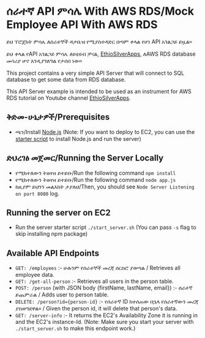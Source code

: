 # ሰራተኛ API ምሳሌ With AWS RDS/Mock Employee API With AWS RDS

ይህ ፕሮጀክት ምሳሌ ለሰራተኞች ዳታቤዝ የሚያስተዳድር በጣም ቀላል የሆነ API አገልጋይ ይዟል።

ይህ ቀላል የAPI አገልጋይ ምሳሌ ለዩቲዩብ ቻናል, [EthioSilverApps](https://www.youtube.com/@ethiosilverapps), ለAWS RDS database መሳሪያ ሆኖ እንዲያገለግል የታሰበ ነው።

This project contains a very simple API Server that will connect to SQL database to get some data from RDS database. 

This API Server example is intended to be used as an instrument for AWS RDS tutorial on Youtube channel [EthioSilverApps](https://www.youtube.com/@ethiosilverapps).

## ቅድመ-ሁኔታዎች/Prerequisites

- ጫን/Install [Node.js](https://nodejs.org/en/download/) (Note: If you want to deploy to EC2, you can use the [starter script](#running-the-server-on-ec2) to install Node.js and run the server)

## ድህረገፅ መጀመር/Running the Server Locally

- የሚከተለውን ትዕዛዝ ይተይቡ/Run the following command `npm install`
- የሚከተለውን ትዕዛዝ ይተይቡ/Run the following command `node app.js`
- ከዚያም ይህንን መልእክት ታያለህ/Then, you should see `Node Server Listening on port 8080` log.

## Running the server on EC2

- Run the server starter script `./start_server.sh` (You can pass `-s` flag to skip installing npm package)

## Available API Endpoints

- `GET: /employees` :- ሁሉንም የሰራተኞች መረጃ ሰርስሮ ያወጣል / Retrieves all employee data.
- `GET: /get-all-person` :- Retrieves all users in the person table. 
- `POST: /person` (with JSON body {firstName, lastName, email}) :- ሰራተኛ ይጨምራል / Adds user to person table.
- `DELETE: /person?id={person-id}` :- የሰራተኛ ID ከተሰጠው በኋላ የሰራተኛውን መረጃ ያስወግደዋል። / Given the person id, it will delete that person's data.
- `GET: /server-info` :- It returns the EC2's Availability Zone it is running in and the EC2's instance-Id. (Note: Make sure you start your server with `./start_server.sh` to make this endpoint work.)